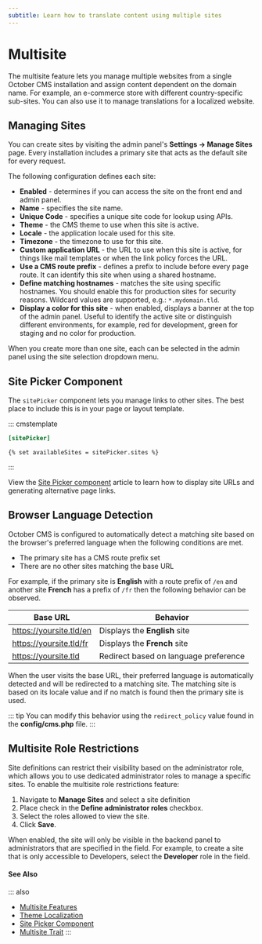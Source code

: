 ```yaml
---
subtitle: Learn how to translate content using multiple sites
---
```

# Multisite

<VideoBlockLink src="https://www.youtube.com/watch?v=_kX7P3SEHg8" title="Multisite Demo" description="This video demonstrates how to create multilingual sites with October CMS Multisite." prompt="Watch the demonstration" />

The multisite feature lets you manage multiple websites from a single October CMS installation and assign content dependent on the domain name. For example, an e-commerce store with different country-specific sub-sites. You can also use it to manage translations for a localized website.

## Managing Sites

You can create sites by visiting the admin panel's **Settings → Manage Sites** page. Every installation includes a primary site that acts as the default site for every request.

The following configuration defines each site:

- **Enabled** - determines if you can access the site on the front end and admin panel.
- **Name** - specifies the site name.
- **Unique Code** - specifies a unique site code for lookup using APIs.
- **Theme** - the CMS theme to use when this site is active.
- **Locale** - the application locale used for this site.
- **Timezone** - the timezone to use for this site.
- **Custom application URL** - the URL to use when this site is active, for things like mail templates or when the link policy forces the URL.
- **Use a CMS route prefix** - defines a prefix to include before every page route. It can identify this site when using a shared hostname.
- **Define matching hostnames** - matches the site using specific hostnames. You should enable this for production sites for security reasons. Wildcard values are supported, e.g.: `*.mydomain.tld`.
- **Display a color for this site** - when enabled, displays a banner at the top of the admin panel. Useful to identify the active site or distinguish different environments, for example, red for development, green for staging and no color for production.

When you create more than one site, each can be selected in the admin panel using the site selection dropdown menu.

## Site Picker Component

The `sitePicker` component lets you manage links to other sites. The best place to include this is in your page or layout template.

::: cmstemplate
```ini
[sitePicker]
```
```twig
{% set availableSites = sitePicker.sites %}
```
:::

View the [Site Picker component](../components/sitepicker.md) article to learn how to display site URLs and generating alternative page links.

## Browser Language Detection

October CMS is configured to automatically detect a matching site based on the browser's preferred language when the following conditions are met.

- The primary site has a CMS route prefix set
- There are no other sites matching the base URL

For example, if the primary site is **English** with a route prefix of `/en` and another site **French** has a prefix of `/fr` then the following behavior can be observed.

Base URL | Behavior
-------- | --------
https://yoursite.tld/en | Displays the **English** site
https://yoursite.tld/fr | Displays the **French** site
https://yoursite.tld | Redirect based on language preference

When the user visits the base URL, their preferred language is automatically detected and will be redirected to a matching site. The matching site is based on its locale value and if no match is found then the primary site is used.

::: tip
You can modify this behavior using the `redirect_policy` value found in the **config/cms.php** file.
:::

## Multisite Role Restrictions

Site definitions can restrict their visibility based on the administrator role, which allows you to use dedicated administrator roles to manage a specific sites. To enable the multisite role restrictions feature:

1. Navigate to **Manage Sites** and select a site definition
2. Place check in the **Define administrator roles** checkbox.
3. Select the roles allowed to view the site.
4. Click **Save**.

When enabled, the site will only be visible in the backend panel to administrators that are specified in the field. For example, to create a site that is only accessible to Developers, select the **Developer** role in the field.

#### See Also

::: also
* [Multisite Features](https://octobercms.com/features/multisite)
* [Theme Localization](../themes/localization.md)
* [Site Picker Component](../components/sitepicker.md)
* [Multisite Trait](../../extend/database/traits.md)
:::
